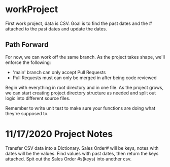 # workProject
First work project, data is CSV.
Goal is to find the past dates and the # attached to the past dates and update the dates.

## Path Forward
For now, we can work off the same branch.  As the project takes shape, we'll enforce the following:
  - 'main' branch can only accept Pull Requests
  - Pull Requests must can only be merged in after being code reviewed

Begin with everything in root directory and in one file.  As the project grows, we can start creating project directory structure as needed and split out logic into different source files.

Remember to write unit test to make sure your functions are doing what they're supposed to.

# 11/17/2020 Project Notes
Transfer CSV data into a Dictionary. Sales Order# will be keys, notes with dates will be the values.
Find values with past dates, then return the keys attached.
Spit out the Sales Order #s(keys) into another csv.


